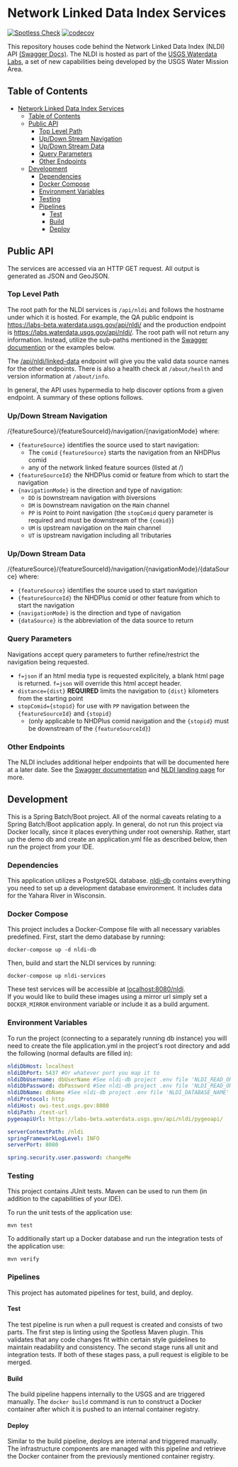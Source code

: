 # Network Linked Data Index Services

[![Spotless Check](https://github.com/internetofwater/nldi-services/actions/workflows/spotless.yml/badge.svg)](https://github.com/internetofwater/nldi-services/actions/workflows/spotless.yml)
[![codecov](https://codecov.io/gh/internetofwater/nldi-services/branch/master/graph/badge.svg)](https://codecov.io/gh/internetofwater/nldi-services)

This repository houses code behind the Network Linked Data Index (NLDI) API [(Swagger Docs)](https://labs.waterdata.usgs.gov/api/nldi/swagger-ui/index.html). The NLDI is hosted as part of the [USGS Waterdata Labs](https://labs.waterdata.usgs.gov/index.html), a set of new capabilities being developed by the USGS Water Mission Area.

## Table of Contents

- [Network Linked Data Index Services](#network-linked-data-index-services)
  - [Table of Contents](#table-of-contents)
  - [Public API](#public-api)
    - [Top Level Path](#top-level-path)
    - [Up/Down Stream Navigation](#updown-stream-navigation)
    - [Up/Down Stream Data](#updown-stream-data)
    - [Query Parameters](#query-parameters)
    - [Other Endpoints](#other-endpoints)
  - [Development](#development)
    - [Dependencies](#dependencies)
    - [Docker Compose](#docker-compose)
    - [Environment Variables](#environment-variables)
    - [Testing](#testing)
    - [Pipelines](#pipelines)
      - [Test](#test)
      - [Build](#build)
      - [Deploy](#deploy)

## Public API

The services are accessed via an HTTP GET request. All output is generated as JSON and GeoJSON.

### Top Level Path

The root path for the NLDI services is `/api/nldi` and follows the hostname under which it is hosted. For example, the QA public endpoint is <https://labs-beta.waterdata.usgs.gov/api/nldi/> and the production endpoint is <https://labs.waterdata.usgs.gov/api/nldi/>. The root path will not return any information. Instead, utilize the sub-paths mentioned in the [Swagger documention](https://labs.waterdata.usgs.gov/api/nldi/swagger-ui/index.html) or the examples below.

The [/api/nldi/linked-data](https://labs.waterdata.usgs.gov/api/nldi/linked-data/) endpoint will give you the valid data source names for the other endpoints. There is also a health check at `/about/health` and version information at `/about/info`.

In general, the API uses hypermedia to help discover options from a given endpoint. A summary of these options follows.

### Up/Down Stream Navigation

/{featureSource}/{featureSourceId}/navigation/{navigationMode} where:

- `{featureSource}` identifies the source used to start navigation:
  - The `comid` `{featureSource}` starts the navigation from an NHDPlus comid
  - any of the network linked feature sources (listed at /)
- `{featureSourceId}` the NHDPlus comid or feature from which to start the navigation
- `{navigationMode}` is the direction and type of navigation:
  - `DD` is `D`ownstream navigation with `D`iversions
  - `DM` is `D`ownstream navigation on the `M`ain channel
  - `PP` is `P`oint to `P`oint navigation (the `stopComid` query parameter is required and must be downstream of the `{comid}`)
  - `UM` is `U`pstream navigation on the `M`ain channel
  - `UT` is `U`pstream navigation including all `T`ributaries

### Up/Down Stream Data

/{featureSource}/{featureSourceId}/navigation/{navigationMode}/{dataSource} where:

- `{featureSource}` identifies the source used to start navigation
- `{featureSourceId}` the NHDPlus comid or other feature from which to start the navigation
- `{navigationMode}` is the direction and type of navigation
- `{dataSource}` is the abbreviation of the data source to return

### Query Parameters

Navigations accept query parameters to further refine/restrict the navigation being requested.

- `f=json` if an html media type is requested explicitely, a blank html page is returned. `f=json` will override this html accept header.
- `distance={dist}` **REQUIRED** limits the navigation to `{dist}` kilometers from the starting point
- `stopComid={stopid}` for use with `PP` navigation between the `{featureSourceId}` and `{stopid}`
  - (only applicable to NHDPlus comid navigation and the `{stopid}` must be downstream of the `{featureSourceId}`)

### Other Endpoints

The NLDI includes additional helper endpoints that will be documented here at a later date. See the [Swagger documentation](https://labs.waterdata.usgs.gov/api/nldi/swagger-ui/index.html) and [NLDI landing page](https://labs.waterdata.usgs.gov/about-nldi/index.html) for more.

## Development

This is a Spring Batch/Boot project.  All of the normal caveats relating to a Spring Batch/Boot application apply.
In general, do not run this project via Docker locally, since it places everything under root ownership.
Rather, start up the demo db and create an application.yml file as described below, then run the project from your IDE.

### Dependencies

This application utilizes a PostgreSQL database.
[nldi-db](https://github.com/internetofwater/nldi-db) contains everything you need to set up a development database environment. It includes data for the Yahara River in Wisconsin.

### Docker Compose

This project includes a Docker-Compose file with all necessary variables predefined.
First, start the demo database by running:

```shell
docker-compose up -d nldi-db
```

Then, build and start the NLDI services by running:

```shell
docker-compose up nldi-services
```

These test services will be accessible at <localhost:8080/nldi>. \
If you would like to build these images using a mirror url simply set a `DOCKER_MIRROR` environment variable or include
it as a build argument.

### Environment Variables

To run the project (connecting to a separately running db instance) you will need to create the file application.yml in the project's root directory and add the following (normal defaults are filled in):

```yaml
nldiDbHost: localhost
nldiDbPort: 5437 #Or whatever port you map it to
nldiDbUsername: dbUserName #See nldi-db project .env file 'NLDI_READ_ONLY_USERNAME'
nldiDbPassword: dbPassword #See nldi-db project .env file 'NLDI_READ_ONLY_PASSWORD'
nldiDbName: dbName #See nldi-db project .env file 'NLDI_DATABASE_NAME'
nldiProtocol: http
nldiHost: owi-test.usgs.gov:8080
nldiPath: /test-url
pygeoapiUrl: https://labs-beta.waterdata.usgs.gov/api/nldi/pygeoapi/

serverContextPath: /nldi
springFrameworkLogLevel: INFO
serverPort: 8080

spring.security.user.password: changeMe
```

### Testing

This project contains JUnit tests. Maven can be used to run them (in addition to the capabilities of your IDE).

To run the unit tests of the application use:

```shell
mvn test
```

To additionally start up a Docker database and run the integration tests of the application use:

```shell
mvn verify
```

### Pipelines

This project has automated pipelines for test, build, and deploy.

#### Test

The test pipeline is run when a pull request is created and consists of two parts. The first step is linting using the Spotless Maven plugin. This validates that any code changes fit within certain style guidelines to maintain readability and consistency. The second stage runs all unit and integration tests. If both of these stages pass, a pull request is eligible to be merged.

#### Build

The build pipeline happens internally to the USGS and are triggered manually. The `docker build` command is run to construct a Docker container after which it is pushed to an internal container registry.

#### Deploy

Similar to the build pipeline, deploys are internal and triggered manually. The infrastructure components are managed with this pipeline and retrieve the Docker container from the previously mentioned container registry.
